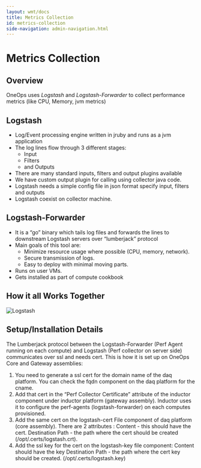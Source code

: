 ```yaml
---
layout: wmt/docs
title: Metrics Collection
id: metrics-collection
side-navigation: admin-navigation.html
---
```


# Metrics Collection

## Overview

OneOps uses *Logstash* and *Logstash-Forwarder* to collect performance metrics (like CPU, Memory, jvm metrics)

## Logstash

* Log/Event processing engine written in jruby and runs as a jvm application
* The log lines flow through 3 different stages:
  * Input
  * Filters
  * and Outputs
* There are many standard inputs, filters and output plugins available
* We have custom output plugin for calling using collector java code.
* Logstash needs a simple config file in json format specify input, filters and outputs
* Logstash  coexist on collector machine.

## Logstash-Forwarder

* It is a “go” binary which tails log files and forwards the lines to downstream Logstash servers over “lumberjack” protocol
* Main goals of this tool are:
    * Minimize resource usage where possible (CPU, memory, network).
    * Secure transmission of logs.
    * Easy to deploy with minimal moving parts.
* Runs on user VMs.
* Gets installed as part of compute cookbook

## How it all Works Together

![Logstash](/assets/docs/local/images/logstash-logstash.png)

## Setup/Installation Details

The Lumberjack protocol between the Logstash-Forwarder (Perf Agent running on each compute) and Logstash (Perf collector on server side) communicates over ssl and needs cert.
This is how it is set up on OneOps Core and Gateway assemblies:

1. You need to generate a  ssl cert for the domain name of the daq platform. You can check the fqdn component on the daq platform for the cname.
2. Add that cert in the “Perf Collector Certificate” attribute of the inductor component under inductor platform (gateway assembly).
   Inductor uses it to configure the perf-agents (logstash-forwarder) on each computes provisioned.
3. Add the same cert on the logstash-cert File component of daq platform (core assembly). There are 2 attributes :
  Content - this should have the cert.
  Destination Path - the path where the cert should be created (/opt/.certs/logstash.crt).
4. Add the ssl key for the cert on the logstash-key file component:
  Content should have the key
  Destination Path - the path where the cert key should be created. (/opt/.certs/logstash.key)
